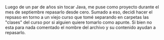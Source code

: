 Luego de un par de años sin tocar Java, me puse como proyecto durante el mes de septiembre repasarlo desde cero. Sumado a eso, decidi hacer el repsaso en torno a un viejo curso que tomé separando en carpetas las "clases" del curso por si alguien quiere tomarlo como apunte. Si bien no esta para nada comentado el nombre del archivo y su contenido ayudan a repasarlo.
